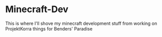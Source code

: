 # Minecraft-Dev

This is where I'll shove my minecraft development stuff from working on ProjektKorra things for Benders' Paradise
